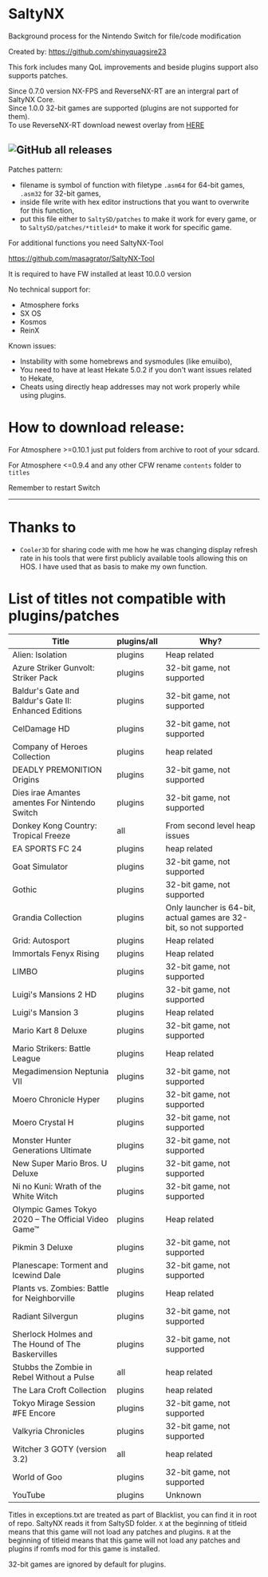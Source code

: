 # SaltyNX

Background process for the Nintendo Switch for file/code modification

Created by: https://github.com/shinyquagsire23

This fork includes many QoL improvements and beside plugins support also supports patches. 

Since 0.7.0 version NX-FPS and ReverseNX-RT are an intergral part of SaltyNX Core.<br>
Since 1.0.0 32-bit games are supported (plugins are not supported for them).<br>
To use ReverseNX-RT download newest overlay from [HERE](https://github.com/masagrator/ReverseNX-RT/releases)

![GitHub all releases](https://img.shields.io/github/downloads/masagrator/SaltyNX/total?style=for-the-badge)
---

Patches pattern:
- filename is symbol of function with filetype `.asm64` for 64-bit games, `.asm32` for 32-bit games,
- inside file write with hex editor instructions that you want to overwrite for this function,
- put this file either to `SaltySD/patches` to make it work for every game, or to `SaltySD/patches/*titleid*` to make it work for specific game.

For additional functions you need SaltyNX-Tool

https://github.com/masagrator/SaltyNX-Tool

It is required to have FW installed at least 10.0.0 version

No technical support for:
- Atmosphere forks
- SX OS
- Kosmos
- ReinX

Known issues:
- Instability with some homebrews and sysmodules (like emuiibo),
- You need to have at least Hekate 5.0.2 if you don't want issues related to Hekate,
- Cheats using directly heap addresses may not work properly while using plugins.

# How to download release:

For Atmosphere >=0.10.1 just put folders from archive to root of your sdcard.

For Atmosphere <=0.9.4 and any other CFW rename `contents` folder to `titles`

Remember to restart Switch

---

# Thanks to
- `Cooler3D` for sharing code with me how he was changing display refresh rate in his tools that were first publicly available tools allowing this on HOS. I have used that as basis to make my own function.

# List of titles not compatible with plugins/patches

| Title | plugins/all | Why? |
| ------------- | ------------- | ------------- |
| Alien: Isolation | plugins | Heap related |
| Azure Striker Gunvolt: Striker Pack | plugins | 32-bit game, not supported |
| Baldur's Gate and Baldur's Gate II: Enhanced Editions | plugins | 32-bit game, not supported |
| CelDamage HD | plugins | 32-bit game, not supported |
| Company of Heroes Collection | plugins | heap related |
| DEADLY PREMONITION Origins | plugins | 32-bit game, not supported |
| Dies irae Amantes amentes For Nintendo Switch | plugins | 32-bit game, not supported |
| Donkey Kong Country: Tropical Freeze | all | From second level heap issues |
| EA SPORTS FC 24 | plugins | heap related |
| Goat Simulator | plugins | 32-bit game, not supported |
| Gothic | plugins | 32-bit game, not supported |
| Grandia Collection | plugins | Only launcher is 64-bit, actual games are 32-bit, so not supported |
| Grid: Autosport | plugins | Heap related |
| Immortals Fenyx Rising | plugins | Heap related |
| LIMBO | plugins | 32-bit game, not supported |
| Luigi's Mansions 2 HD | plugins | 32-bit game, not supported |
| Luigi's Mansion 3 | plugins | Heap related |
| Mario Kart 8 Deluxe | plugins | 32-bit game, not supported |
| Mario Strikers: Battle League | plugins | Heap related |
| Megadimension Neptunia VII | plugins | 32-bit game, not supported |
| Moero Chronicle Hyper | plugins | 32-bit game, not supported |
| Moero Crystal H | plugins | 32-bit game, not supported |
| Monster Hunter Generations Ultimate | plugins | 32-bit game, not supported |
| New Super Mario Bros. U Deluxe | plugins | 32-bit game, not supported |
| Ni no Kuni: Wrath of the White Witch | plugins | 32-bit game, not supported |
| Olympic Games Tokyo 2020 – The Official Video Game™ | plugins | Heap related |
| Pikmin 3 Deluxe | plugins | 32-bit game, not supported |
| Planescape: Torment and Icewind Dale | plugins | 32-bit game, not supported |
| Plants vs. Zombies: Battle for Neighborville | plugins | Heap related |
| Radiant Silvergun | plugins | 32-bit game, not supported |
| Sherlock Holmes and The Hound of The Baskervilles | plugins | 32-bit game, not supported |
| Stubbs the Zombie in Rebel Without a Pulse | all | heap related |
| The Lara Croft Collection | plugins | heap related |
| Tokyo Mirage Session #FE Encore | plugins | 32-bit game, not supported |
| Valkyria Chronicles | plugins | 32-bit game, not supported |
| Witcher 3 GOTY (version 3.2) | all | heap related |
| World of Goo | plugins | 32-bit game, not supported |
| YouTube | plugins | Unknown |

Titles in exceptions.txt are treated as part of Blacklist, you can find it in root of repo. SaltyNX reads it from SaltySD folder. `X` at the beginning of titleid means that this game will not load any patches and plugins. `R` at the beginning of titleid means that this game will not load any patches and plugins if romfs mod for this game is installed.

32-bit games are ignored by default for plugins.
